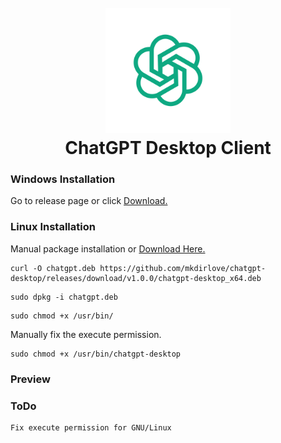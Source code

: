 <h1 align="center">
  <br>
  <a href="https://github.com/mkdirlove/chatgpt-desktop"><img src="https://github.com/mkdirlove/chatgpt-desktop/blob/main/icon.png" height="200px" width="200px" alt="chatgpt-desktop"></a>
  <br>
  ChatGPT Desktop Client
  <br>
</h1>

### Windows Installation
Go to release page or click
[Download.](https://github.com/mkdirlove/chatgpt-desktop/releases/download/v1.0.0/chatgpt-desktop_x64)

### Linux Installation
Manual package installation or [Download Here.](https://github.com/mkdirlove/chatgpt-desktop/releases/download/v1.0.0/chatgpt-desktop_x64.deb)
```
curl -O chatgpt.deb https://github.com/mkdirlove/chatgpt-desktop/releases/download/v1.0.0/chatgpt-desktop_x64.deb
```
```
sudo dpkg -i chatgpt.deb
```
```
sudo chmod +x /usr/bin/
```
Manually fix the execute permission.
```
sudo chmod +x /usr/bin/chatgpt-desktop
```

### Preview

### ToDo
```
Fix execute permission for GNU/Linux
```
